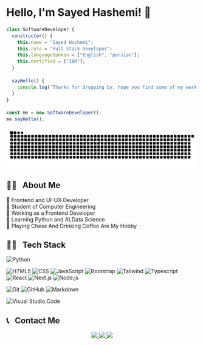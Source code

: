 # Hello, I'm Sayed Hashemi! 👋

```javascript
class SoftwareDeveloper {
  constructor() {
    this.name = "Sayed Hashemi";
    this.role = "Full Stack Developer";
    this.languageSpoken = ["English", "persian"];
    this.certified = ["IBM"];
  }

  sayHello() {
    console.log("Thanks for dropping by, hope you find some of my work interesting.");
  }
}

const me = new SoftwareDeveloper();
me.sayHello();
```

<img align="center" src="https://raw.githubusercontent.com/imrrobat/imrrobat/d1b244e170d2b75fdda3efd499eaaf163f7a617c/images/github-contribution-grid-snake.svg" />












<h2>👨‍💻 &nbsp; About Me</h2>

🤩  Frontend and UI-UX Developer <br />
🤩  Student of Computer Engineering <br />
🤩  Working as a Frontend Developer <br />
🤩  Learning Python and AI,Data Science <br />
🤩  Playing Chess And Drinking Coffee Are My Hobby <br />


<h2>👨‍💻 &nbsp; Tech Stack</h2>


  ![Python](https://img.shields.io/badge/-Python-333333?style=flat&logo=python)


  ![HTML5](https://img.shields.io/badge/-HTML5-333333?style=flat&logo=HTML5)
  ![CSS](https://img.shields.io/badge/-CSS-333333?style=flat&logo=CSS3&logoColor=1572B6)
  ![JavaScript](https://img.shields.io/badge/-JavaScript-333333?style=flat&logo=javascript)
  ![Bootstrap](https://img.shields.io/badge/-Bootstrap-333333?style=flat&logo=bootstrap&logoColor=563D7C)
  ![Tailwind](https://img.shields.io/badge/tailwindcss-0F172A?&logo=tailwindcss)
  ![Typescript](https://shields.io/badge/TypeScript-3178C6?logo=TypeScript&logoColor=FFF)
  ![React](https://img.shields.io/badge/-React-333333?style=flat&logo=react)
  ![Next.js](https://img.shields.io/badge/next.js-000000?&logo=nextdotjs&logoColor=white)
  ![Node.js](https://img.shields.io/badge/-Node.js-333333?style=flat&logo=node.js)
  


  ![Git](https://img.shields.io/badge/-Git-333333?style=flat&logo=git)
  ![GitHub](https://img.shields.io/badge/-GitHub-333333?style=flat&logo=github)
  ![Markdown](https://img.shields.io/badge/-Markdown-333333?style=flat&logo=markdown) <br />


  ![Visual Studio Code](https://img.shields.io/badge/-Visual%20Studio%20Code-333333?style=flat&logo=visual-studio-code&logoColor=007ACC)
<br />


<h2>📞 &nbsp; Contact Me </h2>

<p align="center">
  <a href="https://w3front.vercel.app/">
    <img src="https://img.shields.io/badge/Website-w3front.vercel.app-blue?style=flat&logo=google-chrome" />
  </a>
  <a href="https://instagram.com/cidhashimi/">
    <img src="https://img.shields.io/badge/Instagram-@cidhashimi-red?style=flat&logo=instagram" />
  </a>
  <a href="https://t.me/cidhashimi/">
    <img src="https://img.shields.io/badge/Telegram-@cidhashimi-blue?style=flat&logo=telegram" />
  </a>
</p>





